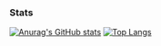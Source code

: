 ### Stats
[![Anurag's GitHub stats](https://github-readme-stats.vercel.app/api?username=gameme10)](https://github.com/anuraghazra/github-readme-stats)
[![Top Langs](https://github-readme-stats.vercel.app/api/top-langs/?username=gameme10&layout=compact)](https://github.com/anuraghazra/github-readme-stats)
